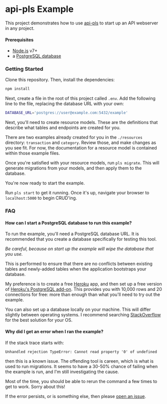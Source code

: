 # api-pls Example

This project demonstrates how to use [api-pls](https://github.com/jmeas/api-pls)
to start up an API webserver in any project.

#### Prerequisites

- [Node.js](https://nodejs.org/en/) v7+
- a [PostgreSQL database](#how-can-i-start-a-postgresql-database-to-run-this-example)

### Getting Started

Clone this repository. Then, install the dependencies:

```sh
npm install
```

Next, create a file in the root of this project called `.env`. Add the following
line to the file, replacing the database URL with your own:

```sh
DATABASE_URL='postgres://user@example.com:5432/example'
```

Next, you'll need to create resource models. These are the definitions that
describe what tables and endpoints are created for you.

There are two examples already created for you in the `./resources` directory:
`transaction` and `category`. Review those, and make changes as you see fit.
For now, the documentation for a resource model is contained within those
example files.

Once you're satisfied with your resource models, run `pls migrate`. This will
generate migrations from your models, and then apply them to the database.

You're now ready to start the example.

Run `pls start` to get it running. Once it's up, navigate your browser to
`localhost:5000` to begin CRUD'ing.

### FAQ

#### How can I start a PostgreSQL database to run this example?

To run the example, you'll need a PostgreSQL database URL. It is recommended
that you create a database specifically for testing this tool.

_Be careful, because on start up the example will wipe the database that you
use._

This is performed to ensure that there are no conflicts between existing tables
and newly-added tables when the application bootstraps your database.

My preference is to create a free [Heroku](heroku.com) app, and then set up a
free version of
[Heroku's PostgreSQL add-on](https://elements.heroku.com/addons/heroku-postgresql).
This provides you with 10,000 rows and 20 connections for free: more than enough
than what you'll need to try out the example.

You can also set up a database locally on your machine. This will differ
slightly between operating systems. I recommend searching
[StackOverflow](stackoverflow.com) for the best solution for your OS.

#### Why did I get an error when I ran the example?

If the stack trace starts with:

```
Unhandled rejection TypeError: Cannot read property '0' of undefined
```

then this is a known issue. The offending tool is careen, which is what is
used to run migrations. It seems to have a 30-50% chance of failing when the
example is run, and I'm still investigating the cause.

Most of the time, you should be able to rerun the command a few times to get
to work. Sorry about this!

If the error persists, or is something else, then please
[open an issue](https://github.com/jmeas/api-pls/issues/new?title=Error+on+start+up).
